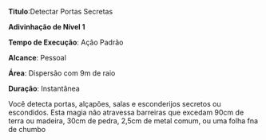 **Titulo**:Detectar Portas Secretas

**Adivinhação de Nível 1**

**Tempo de Execução**: Ação Padrão

**Alcance**: Pessoal

**Área**: Dispersão com 9m de raio

**Duração**: Instantânea

Você detecta portas, alçapões, salas e esconderijos secretos ou escondidos.
Esta magia não atravessa barreiras que excedam 90cm de terra ou madeira, 30cm de pedra, 2,5cm de metal comum, ou uma
folha fna de chumbo